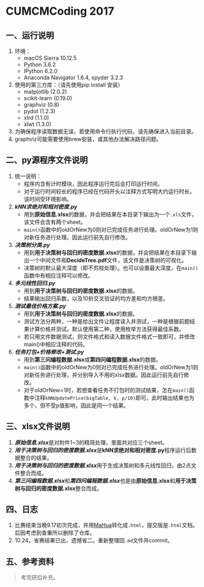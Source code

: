 # CUMCMCoding 2017

## 一、运行说明

1. 环境：
    + macOS Sierra 10.12.5
    + Python 3.6.2
    + IPython 6.2.0
    + Anaconda Navigator 1.6.4, spyder 3.2.3
1. 使用的第三方库：（请先使用pip install 安装）
	+ matplotlib (2.0.2)
  	+ scikit-learn (0.19.0)
  	+ graphviz (0.8)
  	+ pydot (1.2.3)
 	+ xlrd (1.1.0)
  	+ xlwt (1.3.0)
1. 为确保程序读取数据无误，若使用命令行执行代码，请先确保进入当前目录。
1. graphviz可能需要使用brew安装，或其他办法解决路径问题。

## 二、py源程序文件说明
1. 统一说明：
 	+ 程序内含有计时模块，因此程序运行完后会打印运行时间。
 	+ 对于运行时间较长的程序已经在代码开头以注释方式写明大约运行时长。该时间受环境影响。
1. ***kNN求绝对和相对密度.py***
 	+ 用到**原始信息.xlsx**的数据，并会把结果在本目录下输出为一个```.xls```文件，该文件会含有两个sheet。
 	+ ```main()```函数中的oldOrNew为0则对已完成任务进行处理。oldOrNew为1则对新任务进行处理。因此运行前先自行修改。
1. ***决策树分类.py***
 	+ 用到**用于决策树与回归的密度数据.xlsx**的数据，并会把结果在本目录下输出一个中间文件和**DecideTree.pdf**文件，该文件是决策树的可视化。
 	+ 决策树的默认最大深度（即不剪枝处理）。也可以设置最大深度，在```main()```函数中有相应注释可以修改。
1. ***多元线性回归.py***
 	+ 用到**用于决策树与回归的密度数据.xlsx**的数据。
 	+ 结果输出回归系数，以及10折交叉验证的均方差和均方根差。
1. ***测试最佳价格方案.py***
 	+ 用到**用于决策树与回归的密度数据.xlsx**的数据。
 	+ 测试方法分两种，一种是给出文件让程度读入并测试，一种是根据前题结果计算价格并测试。默认使用第二种，使用枚举方法获得最佳系数。
 	+ 若只用文件数据测试，则文件格式和读入数据文件格式一致即可，并修改main()中相应注释的代码。
1. ***任务打包+价格修改+测试.py***
 	+ 用到**第三问编程数据.xlsx**或**第四问编程数据.xlsx**的数据。
 	+ ```main()```函数中的oldOrNew为0则对已完成任务进行处理。oldOrNew为1则对新任务进行处理，并分别导入不用的xlsx数据。因此运行前先自行修改。
 	+ 对于oldOrNew=1时，若想查看任务不打包时的测试结果，怎在```main()```函数中注释```kNNUpdatePrice(bigTable, k, p/10)```即可。此时输出结果也为多个，但不受p值影响，因此是同一个结果。

## 三、xlsx文件说明
1. ***原始信息.xlsx***是对附件1~3的精简处理，里面共对应三个sheet。
1. ***用于决策树与回归的密度数据.xlsx***是**kNN求绝对和相对密度.py**程序运行后数据整合的结果。
1. ***用于决策树与回归的密度数据.xlsx***用于生成决策树和多元线性回归，由2点文件整合而成。
1. ***第三问编程数据.xlsx***和***第四问编程数据.xlsx***也是由**原始信息.xlsx**和**用于决策树与回归的密度数据.xlsx**整合而成。

## 四、日志
1. 比赛结束当晚9.17初次完成，并用[MaHua](https://github.com/jserme/mahua)转化成```.html```，提交版是```.html```文档。后因考虑到查重所以删除了仓库。
2. 10.24，省赛结果已出，遗憾省二。重新整理回```.md```文件并commit。

## 五、参考资料
>考完研后补充。
